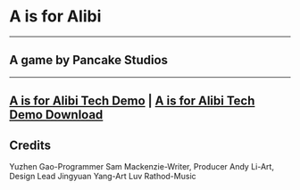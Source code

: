 # A is for Alibi
---
## A game by Pancake Studios
---
[A is for Alibi Tech Demo](/AisforAlibi/AisforAlibi_Tech_Demo/index.html)
|
[A is for Alibi Tech Demo Download](AisforAlibi_Tech_Demo.zip)
---
## Credits
Yuzhen Gao-Programmer
Sam Mackenzie-Writer, Producer
Andy Li-Art, Design Lead
Jingyuan Yang-Art
Luv Rathod-Music
